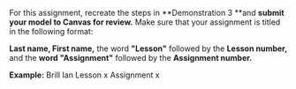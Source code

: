 For this assignment, recreate the steps in **Demonstration 3 **and **submit your model to Canvas for review.** Make sure that your assignment is titled in the following format:

**Last name, First name,** the word **"Lesson"** followed by the **Lesson number,** and the **word "Assignment"** followed by the **Assignment number.**

**Example:**
Brill Ian Lesson x Assignment x
 